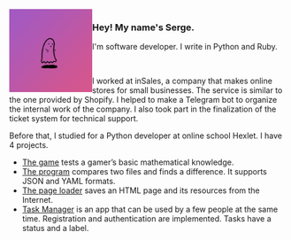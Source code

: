 <img align="left" width="150" height="150" src="https://github.com/sudobooo/sudobooo/blob/main/J1g5dbct_400x400.png">

### Hey! My name's Serge.

I'm software developer. I write in Python and Ruby. 

<br>

I worked at inSales, a company that makes online stores for small businesses. The service is similar to the one provided by Shopify.
I helped to make a Telegram bot to organize the internal work of the company. I also took part in the finalization of the ticket system for technical support.

Before that, I studied for a Python developer at online school Hexlet. I have 4 projects.
- [The game](https://github.com/sudobooo/brain-games) tests a gamer’s basic mathematical knowledge.
- [The program](https://github.com/sudobooo/python-project-lvl2) compares two files and finds a difference. It supports JSON and YAML formats.
- [The page loader](https://github.com/sudobooo/python-project-lvl3) saves an HTML page and its resources from the Internet.
- [Task Manager](https://github.com/sudobooo/python-project-lvl4) is an app that can be used by a few people at the same time. Registration and authentication are implemented. Tasks have a status and a label.
